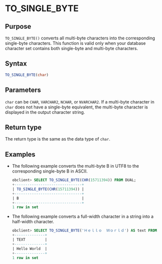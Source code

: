 # TO_SINGLE_BYTE

## Purpose

`TO_SINGLE_BYTE()` converts all multi-byte characters into the corresponding single-byte characters. This function is valid only when your database character set contains both single-byte and multi-byte characters.

## Syntax

```sql
TO_SINGLE_BYTE(char)
```

## Parameters

`char` can be `CHAR`, `VARCHAR2`, `NCHAR`, or `NVARCHAR2`. If a multi-byte character in `char` does not have a single-byte equivalent, the multi-byte character is displayed in the output character string.

## Return type

The return type is the same as the data type of `char`.

## Examples

* The following example converts the multi-byte B in UTF8 to the corresponding single-byte B in ASCII.

   ```sql
   obclient> SELECT TO_SINGLE_BYTE(CHR(15711394)) FROM DUAL;
   +-------------------------------+
   | TO_SINGLE_BYTE(CHR(15711394)) |
   +-------------------------------+
   | B                             |
   +-------------------------------+
   1 row in set
   ```

* The following example converts a full-width character in a string into a half-width character.

   ```sql
   obclient> SELECT TO_SINGLE_BYTE('Ｈｅｌｌｏ  Ｗｏｒｌｄ') AS text FROM DUAL;
   +--------------+
   | TEXT         |
   +--------------+
   | Hello World  |
   +--------------+
   1 row in set
   ```
